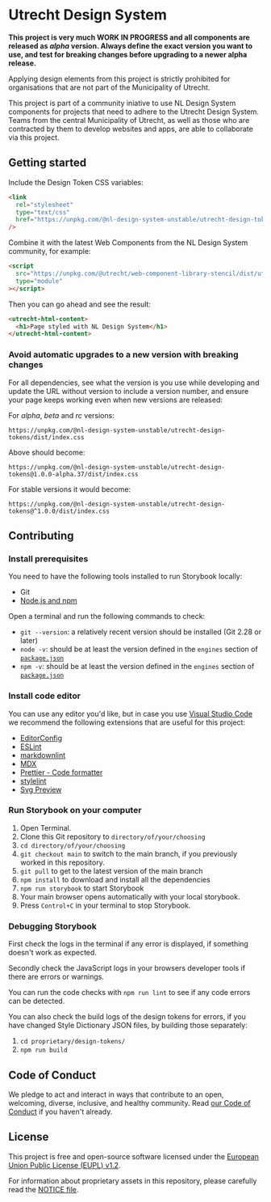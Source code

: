# Utrecht Design System

**This project is very much WORK IN PROGRESS and all components are released as _alpha_ version. Always define the exact version you want to use, and test for breaking changes before upgrading to a newer alpha release.**

Applying design elements from this project is strictly prohibited for organisations that are not part of the Municipality of Utrecht.

This project is part of a community iniative to use NL Design System components for projects that need to adhere to the Utrecht Design System. Teams from the central Municipality of Utrecht, as well as those who are contracted by them to develop websites and apps, are able to collaborate via this project.

## Getting started

Include the Design Token CSS variables:

```html
<link
  rel="stylesheet"
  type="text/css"
  href="https://unpkg.com/@nl-design-system-unstable/utrecht-design-tokens/dist/index.css"
/>
```

Combine it with the latest Web Components from the NL Design System community, for example:

```html
<script
  src="https://unpkg.com/@utrecht/web-component-library-stencil/dist/utrecht/utrecht.esm.js"
  type="module"
></script>
```

Then you can go ahead and see the result:

```html
<utrecht-html-content>
  <h1>Page styled with NL Design System</h1>
</utrecht-html-content>
```

### Avoid automatic upgrades to a new version with breaking changes

For all dependencies, see what the version is you use while developing and update the URL without version to include a version number, and ensure your page keeps working even when new versions are released:

For _alpha_, _beta_ and _rc_ versions:

```text
https://unpkg.com/@nl-design-system-unstable/utrecht-design-tokens/dist/index.css
```

Above should become:

```text
https://unpkg.com/@nl-design-system-unstable/utrecht-design-tokens@1.0.0-alpha.37/dist/index.css
```

For stable versions it would become:

```text
https://unpkg.com/@nl-design-system-unstable/utrecht-design-tokens@^1.0.0/dist/index.css
```

## Contributing

### Install prerequisites

You need to have the following tools installed to run Storybook locally:

- Git
- [Node.js and npm](https://nodejs.org/en/)

Open a terminal and run the following commands to check:

- `git --version`: a relatively recent version should be installed (Git 2.28 or later)
- `node -v`: should be at least the version defined in the `engines` section of [`package.json`](./package.json)
- `npm -v`: should be at least the version defined in the `engines` section of [`package.json`](./package.json)

### Install code editor

You can use any editor you'd like, but in case you use [Visual Studio Code](https://code.visualstudio.com/) we recommend the following extensions that are useful for this project:

- [EditorConfig](https://marketplace.visualstudio.com/items?itemName=EditorConfig.EditorConfig)
- [ESLint](https://marketplace.visualstudio.com/items?itemName=dbaeumer.vscode-eslint)
- [markdownlint](https://marketplace.visualstudio.com/items?itemName=DavidAnson.vscode-markdownlint)
- [MDX](https://marketplace.visualstudio.com/items?itemName=silvenon.mdx)
- [Prettier - Code formatter](https://marketplace.visualstudio.com/items?itemName=esbenp.prettier-vscode)
- [stylelint](https://marketplace.visualstudio.com/items?itemName=stylelint.vscode-stylelint)
- [Svg Preview](https://marketplace.visualstudio.com/items?itemName=SimonSiefke.svg-preview)

### Run Storybook on your computer

1. Open Terminal.
2. Clone this Git repository to `directory/of/your/choosing`
3. `cd directory/of/your/choosing`
4. `git checkout main` to switch to the main branch, if you previously worked in this repository.
5. `git pull` to get to the latest version of the main branch
6. `npm install` to download and install all the dependencies
7. `npm run storybook` to start Storybook
8. Your main browser opens automatically with your local storybook.
9. Press `Control+C` in your terminal to stop Storybook.

### Debugging Storybook

First check the logs in the terminal if any error is displayed, if something doesn't work as expected.

Secondly check the JavaScript logs in your browsers developer tools if there are errors or warnings.

You can run the code checks with `npm run lint` to see if any code errors can be detected.

You can also check the build logs of the design tokens for errors, if you have changed Style Dictionary JSON files, by building those separately:

1. `cd proprietary/design-tokens/`
2. `npm run build`

## Code of Conduct

We pledge to act and interact in ways that contribute to an open, welcoming, diverse, inclusive, and healthy community. Read [our Code of Conduct](CODE_OF_CONDUCT.md) if you haven't already.

## License

This project is free and open-source software licensed under the [European Union Public License (EUPL) v1.2](LICENSE.md).

For information about proprietary assets in this repository, please carefully read the [NOTICE file](NOTICE.md).
